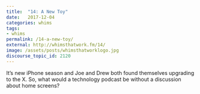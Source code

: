 ```yaml
---
title:  "14: A New Toy"
date:   2017-12-04
categories: whims
tags:
- whims
permalink: /14-a-new-toy/
external: http://whimsthatwork.fm/14/
image: /assets/posts/whimsthatworklogo.jpg
discourse_topic_id: 2120
---
```

It’s new iPhone season and Joe and Drew both found themselves upgrading to the X. So, what would a technology podcast be without a discussion about home screens?
<!--more-->
